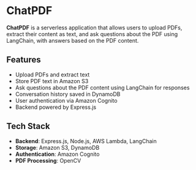 # ChatPDF
**ChatPDF** is a serverless application that allows users to upload PDFs, extract their content as text, and ask questions about the PDF using LangChain, with answers based on the PDF content.

## Features
- Upload PDFs and extract text
- Store PDF text in Amazon S3
- Ask questions about the PDF content using LangChain for responses
- Conversation history saved in DynamoDB
- User authentication via Amazon Cognito
- Backend powered by Express.js

## Tech Stack
- **Backend**: Express.js, Node.js, AWS Lambda, LangChain
- **Storage**: Amazon S3, DynamoDB
- **Authentication**: Amazon Cognito
- **PDF Processing**: OpenCV